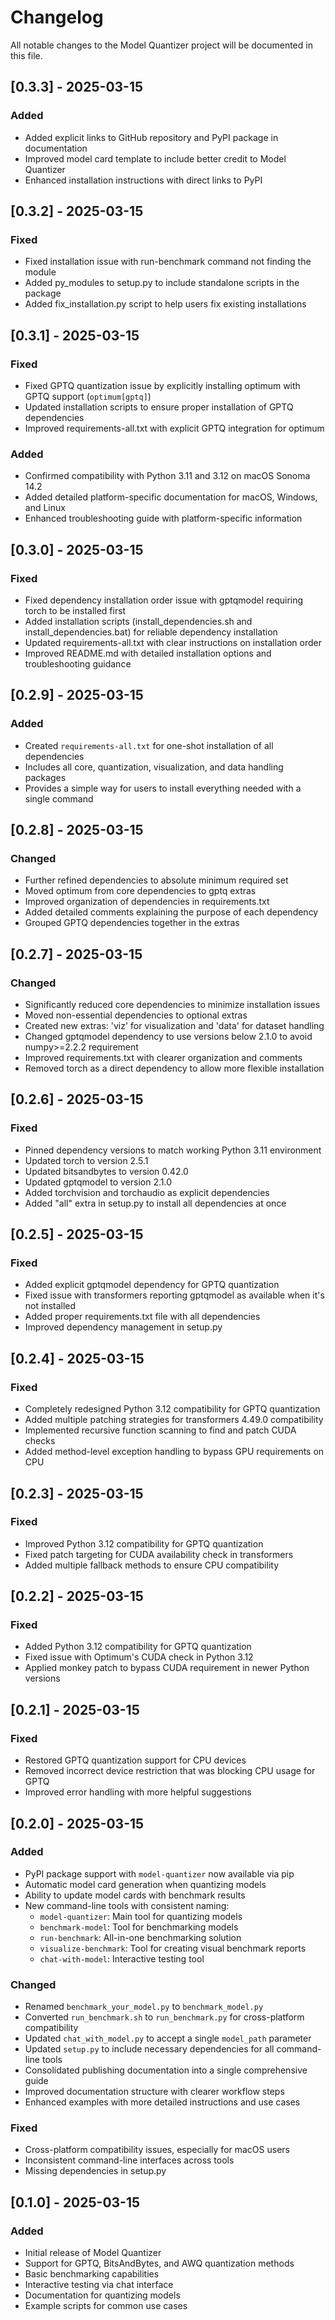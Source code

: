 # Changelog

All notable changes to the Model Quantizer project will be documented in this file.

## [0.3.3] - 2025-03-15

### Added
- Added explicit links to GitHub repository and PyPI package in documentation
- Improved model card template to include better credit to Model Quantizer
- Enhanced installation instructions with direct links to PyPI

## [0.3.2] - 2025-03-15

### Fixed
- Fixed installation issue with run-benchmark command not finding the module
- Added py_modules to setup.py to include standalone scripts in the package
- Added fix_installation.py script to help users fix existing installations

## [0.3.1] - 2025-03-15

### Fixed
- Fixed GPTQ quantization issue by explicitly installing optimum with GPTQ support (`optimum[gptq]`)
- Updated installation scripts to ensure proper installation of GPTQ dependencies
- Improved requirements-all.txt with explicit GPTQ integration for optimum

### Added
- Confirmed compatibility with Python 3.11 and 3.12 on macOS Sonoma 14.2
- Added detailed platform-specific documentation for macOS, Windows, and Linux
- Enhanced troubleshooting guide with platform-specific information

## [0.3.0] - 2025-03-15

### Fixed
- Fixed dependency installation order issue with gptqmodel requiring torch to be installed first
- Added installation scripts (install_dependencies.sh and install_dependencies.bat) for reliable dependency installation
- Updated requirements-all.txt with clear instructions on installation order
- Improved README.md with detailed installation options and troubleshooting guidance

## [0.2.9] - 2025-03-15

### Added
- Created `requirements-all.txt` for one-shot installation of all dependencies
- Includes all core, quantization, visualization, and data handling packages
- Provides a simple way for users to install everything needed with a single command

## [0.2.8] - 2025-03-15

### Changed
- Further refined dependencies to absolute minimum required set
- Moved optimum from core dependencies to gptq extras
- Improved organization of dependencies in requirements.txt
- Added detailed comments explaining the purpose of each dependency
- Grouped GPTQ dependencies together in the extras

## [0.2.7] - 2025-03-15

### Changed
- Significantly reduced core dependencies to minimize installation issues
- Moved non-essential dependencies to optional extras
- Created new extras: 'viz' for visualization and 'data' for dataset handling
- Changed gptqmodel dependency to use versions below 2.1.0 to avoid numpy>=2.2.2 requirement
- Improved requirements.txt with clearer organization and comments
- Removed torch as a direct dependency to allow more flexible installation

## [0.2.6] - 2025-03-15

### Fixed
- Pinned dependency versions to match working Python 3.11 environment
- Updated torch to version 2.5.1
- Updated bitsandbytes to version 0.42.0
- Updated gptqmodel to version 2.1.0
- Added torchvision and torchaudio as explicit dependencies
- Added "all" extra in setup.py to install all dependencies at once

## [0.2.5] - 2025-03-15

### Fixed
- Added explicit gptqmodel dependency for GPTQ quantization
- Fixed issue with transformers reporting gptqmodel as available when it's not installed
- Added proper requirements.txt file with all dependencies
- Improved dependency management in setup.py

## [0.2.4] - 2025-03-15

### Fixed
- Completely redesigned Python 3.12 compatibility for GPTQ quantization
- Added multiple patching strategies for transformers 4.49.0 compatibility
- Implemented recursive function scanning to find and patch CUDA checks
- Added method-level exception handling to bypass GPU requirements on CPU

## [0.2.3] - 2025-03-15

### Fixed
- Improved Python 3.12 compatibility for GPTQ quantization
- Fixed patch targeting for CUDA availability check in transformers
- Added multiple fallback methods to ensure CPU compatibility

## [0.2.2] - 2025-03-15

### Fixed
- Added Python 3.12 compatibility for GPTQ quantization
- Fixed issue with Optimum's CUDA check in Python 3.12
- Applied monkey patch to bypass CUDA requirement in newer Python versions

## [0.2.1] - 2025-03-15

### Fixed
- Restored GPTQ quantization support for CPU devices
- Removed incorrect device restriction that was blocking CPU usage for GPTQ
- Improved error handling with more helpful suggestions

## [0.2.0] - 2025-03-15

### Added
- PyPI package support with `model-quantizer` now available via pip
- Automatic model card generation when quantizing models
- Ability to update model cards with benchmark results
- New command-line tools with consistent naming:
  - `model-quantizer`: Main tool for quantizing models
  - `benchmark-model`: Tool for benchmarking models
  - `run-benchmark`: All-in-one benchmarking solution
  - `visualize-benchmark`: Tool for creating visual benchmark reports
  - `chat-with-model`: Interactive testing tool

### Changed
- Renamed `benchmark_your_model.py` to `benchmark_model.py`
- Converted `run_benchmark.sh` to `run_benchmark.py` for cross-platform compatibility
- Updated `chat_with_model.py` to accept a single `model_path` parameter
- Updated `setup.py` to include necessary dependencies for all command-line tools
- Consolidated publishing documentation into a single comprehensive guide
- Improved documentation structure with clearer workflow steps
- Enhanced examples with more detailed instructions and use cases

### Fixed
- Cross-platform compatibility issues, especially for macOS users
- Inconsistent command-line interfaces across tools
- Missing dependencies in setup.py

## [0.1.0] - 2025-03-15

### Added
- Initial release of Model Quantizer
- Support for GPTQ, BitsAndBytes, and AWQ quantization methods
- Basic benchmarking capabilities
- Interactive testing via chat interface
- Documentation for quantizing models
- Example scripts for common use cases 

